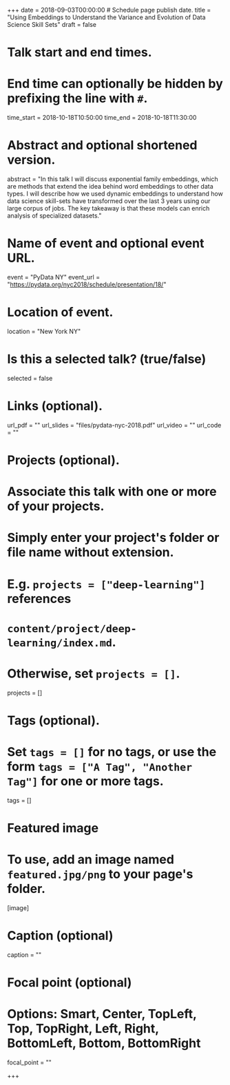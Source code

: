 +++
date = 2018-09-03T00:00:00  # Schedule page publish date.
title = "Using Embeddings to Understand the Variance and Evolution of Data Science Skill Sets"
draft = false

# Talk start and end times.
#   End time can optionally be hidden by prefixing the line with `#`.
time_start = 2018-10-18T10:50:00
time_end = 2018-10-18T11:30:00

# Abstract and optional shortened version.
abstract = "In this talk I will discuss exponential family embeddings, which are methods that extend the idea behind word embeddings to other data types. I will describe how we used dynamic embeddings to understand how data science skill-sets have transformed over the last 3 years using our large corpus of jobs. The key takeaway is that these models can enrich analysis of specialized datasets."

# Name of event and optional event URL.
event = "PyData NY"
event_url = "https://pydata.org/nyc2018/schedule/presentation/18/"

# Location of event.
location = "New York NY"

# Is this a selected talk? (true/false)
selected = false

# Links (optional).
url_pdf = ""
url_slides = "files/pydata-nyc-2018.pdf"
url_video = ""
url_code = ""

# Projects (optional).
#   Associate this talk with one or more of your projects.
#   Simply enter your project's folder or file name without extension.
#   E.g. `projects = ["deep-learning"]` references 
#   `content/project/deep-learning/index.md`.
#   Otherwise, set `projects = []`.
projects = []

# Tags (optional).
#   Set `tags = []` for no tags, or use the form `tags = ["A Tag", "Another Tag"]` for one or more tags.
tags = []

# Featured image
# To use, add an image named `featured.jpg/png` to your page's folder. 
[image]
  # Caption (optional)
  caption = ""

  # Focal point (optional)
  # Options: Smart, Center, TopLeft, Top, TopRight, Left, Right, BottomLeft, Bottom, BottomRight
  focal_point = ""

+++

